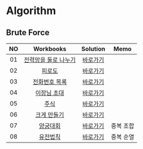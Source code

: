 # Algorithm 

## Brute Force
|<center>NO|<center>Workbooks|<center>Solution|<center>Memo|
|:---:|:---:|:---:|:---:|
|01|[<center>전력망을 둘로 나누기](https://school.programmers.co.kr/learn/courses/30/lessons/86971)|[<center>바로가기](./Solution/전력망을%20둘로%20나누기)||
|02|[<center>피로도](https://school.programmers.co.kr/learn/courses/30/lessons/87946)|[<center>바로가기](./Solution/피로도)| |
|03|[<center>전화번호 목록](https://school.programmers.co.kr/learn/courses/30/lessons/42577)|[<center>바로가기](./Solution/전화번호%20목록)| |
|04|[<center>이장님 초대](https://www.acmicpc.net/problem/9237)|[<center>바로가기](./Solution/이장님%20초대)| |
|05|[<center>주식](https://www.acmicpc.net/problem/11501)|[<center>바로가기](./Solution/주식)| |
|06|[<center>크게 만들기](https://www.acmicpc.net/problem/2812)|[<center>바로가기](./Solution/크게%20만들기)| |
|07|[<center>양궁대회](https://school.programmers.co.kr/learn/courses/30/lessons/92342)|[<center>바로가기](./Solution/양궁대회)| 중복 조합 |
|08|[<center>유전법칙](https://school.programmers.co.kr/learn/courses/15008/lessons/121685)|[<center>바로가기](./Solution/유전법칙)| 중복 순열|
